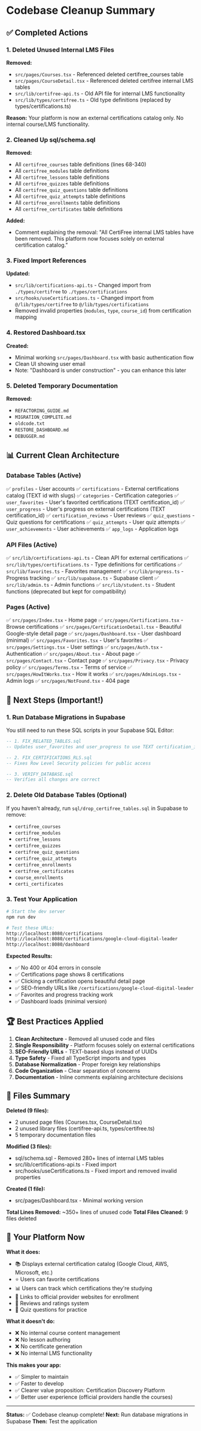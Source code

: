 # Codebase Cleanup Summary

## ✅ Completed Actions

### 1. Deleted Unused Internal LMS Files
**Removed:**
- `src/pages/Courses.tsx` - Referenced deleted certifree_courses table
- `src/pages/CourseDetail.tsx` - Referenced deleted certifree internal LMS tables
- `src/lib/certifree-api.ts` - Old API file for internal LMS functionality
- `src/lib/types/certifree.ts` - Old type definitions (replaced by types/certifications.ts)

**Reason:** Your platform is now an external certifications catalog only. No internal course/LMS functionality.

### 2. Cleaned Up sql/schema.sql
**Removed:**
- All `certifree_courses` table definitions (lines 68-340)
- All `certifree_modules` table definitions
- All `certifree_lessons` table definitions
- All `certifree_quizzes` table definitions
- All `certifree_quiz_questions` table definitions
- All `certifree_quiz_attempts` table definitions
- All `certifree_enrollments` table definitions
- All `certifree_certificates` table definitions

**Added:**
- Comment explaining the removal: "All CertiFree internal LMS tables have been removed. This platform now focuses solely on external certification catalog."

### 3. Fixed Import References
**Updated:**
- `src/lib/certifications-api.ts` - Changed import from `./types/certifree` to `./types/certifications`
- `src/hooks/useCertifications.ts` - Changed import from `@/lib/types/certifree` to `@/lib/types/certifications`
- Removed invalid properties (`modules`, `type`, `course_id`) from certification mapping

### 4. Restored Dashboard.tsx
**Created:**
- Minimal working `src/pages/Dashboard.tsx` with basic authentication flow
- Clean UI showing user email
- Note: "Dashboard is under construction" - you can enhance this later

### 5. Deleted Temporary Documentation
**Removed:**
- `REFACTORING_GUIDE.md`
- `MIGRATION_COMPLETE.md`
- `oldcode.txt`
- `RESTORE_DASHBOARD.md`
- `DEBUGGER.md`

## 📊 Current Clean Architecture

### Database Tables (Active)
✅ `profiles` - User accounts
✅ `certifications` - External certifications catalog (TEXT id with slugs)
✅ `categories` - Certification categories
✅ `user_favorites` - User's favorited certifications (TEXT certification_id)
✅ `user_progress` - User's progress on external certifications (TEXT certification_id)
✅ `certification_reviews` - User reviews
✅ `quiz_questions` - Quiz questions for certifications
✅ `quiz_attempts` - User quiz attempts
✅ `user_achievements` - User achievements
✅ `app_logs` - Application logs

### API Files (Active)
✅ `src/lib/certifications-api.ts` - Clean API for external certifications
✅ `src/lib/types/certifications.ts` - Type definitions for certifications
✅ `src/lib/favorites.ts` - Favorites management
✅ `src/lib/progress.ts` - Progress tracking
✅ `src/lib/supabase.ts` - Supabase client
✅ `src/lib/admin.ts` - Admin functions
✅ `src/lib/student.ts` - Student functions (deprecated but kept for compatibility)

### Pages (Active)
✅ `src/pages/Index.tsx` - Home page
✅ `src/pages/Certifications.tsx` - Browse certifications
✅ `src/pages/CertificationDetail.tsx` - Beautiful Google-style detail page
✅ `src/pages/Dashboard.tsx` - User dashboard (minimal)
✅ `src/pages/Favorites.tsx` - User's favorites
✅ `src/pages/Settings.tsx` - User settings
✅ `src/pages/Auth.tsx` - Authentication
✅ `src/pages/About.tsx` - About page
✅ `src/pages/Contact.tsx` - Contact page
✅ `src/pages/Privacy.tsx` - Privacy policy
✅ `src/pages/Terms.tsx` - Terms of service
✅ `src/pages/HowItWorks.tsx` - How it works
✅ `src/pages/AdminLogs.tsx` - Admin logs
✅ `src/pages/NotFound.tsx` - 404 page

## 🎯 Next Steps (Important!)

### 1. Run Database Migrations in Supabase
You still need to run these SQL scripts in your Supabase SQL Editor:

```sql
-- 1. FIX_RELATED_TABLES.sql
-- Updates user_favorites and user_progress to use TEXT certification_id

-- 2. FIX_CERTIFICATIONS_RLS.sql
-- Fixes Row Level Security policies for public access

-- 3. VERIFY_DATABASE.sql
-- Verifies all changes are correct
```

### 2. Delete Old Database Tables (Optional)
If you haven't already, run `sql/drop_certifree_tables.sql` in Supabase to remove:
- `certifree_courses`
- `certifree_modules`
- `certifree_lessons`
- `certifree_quizzes`
- `certifree_quiz_questions`
- `certifree_quiz_attempts`
- `certifree_enrollments`
- `certifree_certificates`
- `course_enrollments`
- `certi_certificates`

### 3. Test Your Application
```bash
# Start the dev server
npm run dev

# Test these URLs:
http://localhost:8080/certifications
http://localhost:8080/certifications/google-cloud-digital-leader
http://localhost:8080/dashboard
```

**Expected Results:**
- ✅ No 400 or 404 errors in console
- ✅ Certifications page shows 8 certifications
- ✅ Clicking a certification opens beautiful detail page
- ✅ SEO-friendly URLs like `/certifications/google-cloud-digital-leader`
- ✅ Favorites and progress tracking work
- ✅ Dashboard loads (minimal version)

## 🏆 Best Practices Applied

1. **Clean Architecture** - Removed all unused code and files
2. **Single Responsibility** - Platform focuses solely on external certifications
3. **SEO-Friendly URLs** - TEXT-based slugs instead of UUIDs
4. **Type Safety** - Fixed all TypeScript imports and types
5. **Database Normalization** - Proper foreign key relationships
6. **Code Organization** - Clear separation of concerns
7. **Documentation** - Inline comments explaining architecture decisions

## 📝 Files Summary

**Deleted (9 files):**
- 2 unused page files (Courses.tsx, CourseDetail.tsx)
- 2 unused library files (certifree-api.ts, types/certifree.ts)
- 5 temporary documentation files

**Modified (3 files):**
- sql/schema.sql - Removed 280+ lines of internal LMS tables
- src/lib/certifications-api.ts - Fixed import
- src/hooks/useCertifications.ts - Fixed import and removed invalid properties

**Created (1 file):**
- src/pages/Dashboard.tsx - Minimal working version

**Total Lines Removed:** ~350+ lines of unused code
**Total Files Cleaned:** 9 files deleted

## 🎨 Your Platform Now

**What it does:**
- 📚 Displays external certification catalog (Google Cloud, AWS, Microsoft, etc.)
- ⭐ Users can favorite certifications
- 📊 Users can track which certifications they're studying
- 🔗 Links to official provider websites for enrollment
- 💯 Reviews and ratings system
- 🎯 Quiz questions for practice

**What it doesn't do:**
- ❌ No internal course content management
- ❌ No lesson authoring
- ❌ No certificate generation
- ❌ No internal LMS functionality

**This makes your app:**
- ✅ Simpler to maintain
- ✅ Faster to develop
- ✅ Clearer value proposition: Certification Discovery Platform
- ✅ Better user experience (official providers handle the courses)

---

**Status:** ✅ Codebase cleanup complete! 
**Next:** Run database migrations in Supabase
**Then:** Test the application

